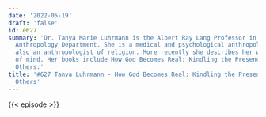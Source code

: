 ```yaml
---
date: '2022-05-19'
draft: 'false'
id: e627
summary: 'Dr. Tanya Marie Luhrmann is the Albert Ray Lang Professor in the Stanford
  Anthropology Department. She is a medical and psychological anthropologist, and
  also an anthropologist of religion. More recently she describes her work as an anthropology
  of mind. Her books include How God Becomes Real: Kindling the Presence of Invisible
  Others.'
title: '#627 Tanya Luhrmann - How God Becomes Real: Kindling the Presence of Invisible
  Others'
---
```

{{< episode >}}
